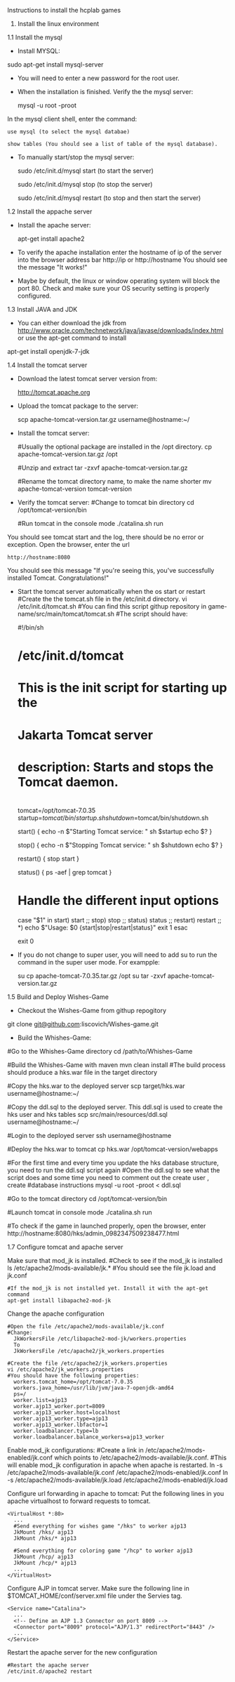 Instructions to install the hcplab games

1. Install the linux environment

1.1 Install the mysql

  * Install MYSQL: 
     
   sudo apt-get install mysql-server
  
  * You will need to enter a new password for the root user.
  
  * When the installation is finished. Verify the the mysql server:
    
    mysql -u root -proot
  
  In the mysql client shell, enter the command:
    
    use mysql (to select the mysql databae)
    
    show tables (You should see a list of table of the mysql database).
  
  * To manually start/stop the mysql server:
  
      sudo /etc/init.d/mysql start (to start the server)
    
    sudo /etc/init.d/mysql stop (to stop the server)
    
    sudo /etc/init.d/mysql restart (to stop and then start the server)

1.2 Install the appache server
  * Install the apache server:
  
       apt-get install apache2
   
  * To verify the apache installation enter the hostname of ip of the server into the browser address bar
    http://ip  or http://hostname
  You should see the message "It works!" 
  
  * Maybe by default, the linux or window operating system will block the port 80. Check and make sure your OS security setting is properly configured.

1.3 Install JAVA and JDK
  
  * You can either download the jdk from http://www.oracle.com/technetwork/java/javase/downloads/index.html or use the apt-get command to install
  
  apt-get install openjdk-7-jdk

1.4 Install the tomcat server
  
  * Download the latest tomcat server version from:
    
    http://tomcat.apache.org
  
  * Upload the tomcat package to the server:
  
    scp apache-tomcat-version.tar.gz username@hostname:~/
  
  * Install the tomcat server:
    
    #Usually the optional package are installed in the /opt directory.
    cp apache-tomcat-version.tar.gz /opt
    
    #Unzip and extract
    tar -zxvf apache-tomcat-version.tar.gz
    
    #Rename the tomcat directory name, to make the name shorter
    mv apache-tomcat-version tomcat-version
  
  * Verify the tomcat server:
    #Change to tomcat bin directory
    cd /opt/tomcat-version/bin
    
    #Run tomcat in the console mode
    ./catalina.sh run
    
  You should see tomcat start and the log, there should be no error or exception. Open the browser, enter the url
    
    http://hostname:8080
  
  You should see this message "If you're seeing this, you've successfully installed Tomcat. Congratulations!"
  
  * Start the tomcat server automatically when the os start or restart
    #Create the the tomcat.sh file in the /etc/init.d directory.
    vi /etc/init.d/tomcat.sh
    #You can find this script githup repository in game-name/src/main/tomcat/tomcat.sh
    #The script should have:
    
    #!/bin/sh
    #
    # /etc/init.d/tomcat
    #
    # This is the init script for starting up the
    #  Jakarta Tomcat server
    #
    # description: Starts and stops the Tomcat daemon.
    #
    tomcat=/opt/tomcat-7.0.35
    startup=$tomcat/bin/startup.sh
    shutdown=$tomcat/bin/shutdown.sh

    start() {
      echo -n $"Starting Tomcat service: "
      sh $startup
      echo $?
    }

    stop() {
      echo -n $"Stopping Tomcat service: "
      sh $shutdown
      echo $?
    }

    restart() {
      stop
      start
    }

    status() {
      ps -aef | grep tomcat
    }

    # Handle the different input options
    case "$1" in
    start)
      start
      ;;
    stop)
      stop
      ;;
    status)
      status
      ;;
    restart)
      restart
      ;;
    *)
      echo $"Usage: $0 {start|stop|restart|status}"
      exit 1
    esac

    exit 0

  * If you do not change to super user, you will need to add su to run the command in the super user mode. For exampple:
  
    su cp apache-tomcat-7.0.35.tar.gz /opt
    su tar -zxvf apache-tomcat-version.tar.gz

1.5 Build and Deploy Wishes-Game

  * Checkout the Wishes-Game from githup repogitory
  
  git clone git@github.com:liscovich/Wishes-game.git
  
  * Build the Whishes-Game:
  
  #Go to the Whishes-Game directory
  cd /path/to/Whishes-Game
  
  #Build the Whishes-Game with maven
  mvn clean install 
  #The build process should produce a hks.war file in the target directory
  
  #Copy the hks.war to the deployed server
  scp target/hks.war username@hostname:~/
  
  #Copy the ddl.sql to the deployed server. This ddl.sql is used to create the hks user and hks tables
  scp src/main/resources/ddl.sql username@hostname:~/
  
  #Login to the deployed server
  ssh username@hostname
  
  #Deploy the hks.war to tomcat
  cp hks.war /opt/tomcat-version/webapps
  
  #For the first time and every time you update the hks database structure, you need to run the ddl.sql script again
  #Open the ddl.sql to see what the script does and some time you need to comment out the create user , create #database instructions 
  mysql -u root -proot < ddl.sql
  
  #Go to the tomcat directory
  cd /opt/tomcat-version/bin
  
  #Launch tomcat in console mode
  ./catalina.sh run
  
  #To check if the game in launched properly, open the browser, enter http://hostname:8080/hks/admin_0982347509238477.html

1.7 Configure tomcat and apache server

  Make sure that mod_jk is installed. 
    #Check to see if the mod_jk is installed
    ls /etc/apache2/mods-available/jk.*
    #You should see the file jk.load and jk.conf
    
    #If the mod_jk is not installed yet. Install it with the apt-get command
    apt-get install libapache2-mod-jk
  
  Change the apache configuration
  
    #Open the file /etc/apache2/mods-available/jk.conf
    #Change:
      JkWorkersFile /etc/libapache2-mod-jk/workers.properties
      To
      JkWorkersFile /etc/apache2/jk_workers.properties
    
    #Create the file /etc/apache2/jk_workers.properties
    vi /etc/apache2/jk_workers.properties
    #You should have the following properties:
      workers.tomcat_home=/opt/tomcat-7.0.35
      workers.java_home=/usr/lib/jvm/java-7-openjdk-amd64
      ps=/
      worker.list=ajp13
      worker.ajp13_worker.port=8009
      worker.ajp13_worker.host=localhost
      worker.ajp13_worker.type=ajp13
      worker.ajp13_worker.lbfactor=1
      worker.loadbalancer.type=lb
      worker.loadbalancer.balance_workers=ajp13_worker
  
  Enable mod_jk configurations: 
    #Create a link in /etc/apache2/mods-enabled/jk.conf which points to /etc/apache2/mods-available/jk.conf. 
    #This will enable mod_jk configuration in apache when apache is restarted.
    ln -s /etc/apache2/mods-available/jk.conf /etc/apache2/mods-enabled/jk.conf
    ln -s /etc/apache2/mods-available/jk.load /etc/apache2/mods-enabled/jk.load
  
  Configure url forwarding in apache to tomcat: Put the following lines in you apache virtualhost to forward requests to tomcat.
  
    <VirtualHost *:80>
      ...
      #Send everything for wishes game "/hks" to worker ajp13
      JkMount /hks/ ajp13
      JkMount /hks/* ajp13

      #Send everything for coloring game "/hcp" to worker ajp13
      JkMount /hcp/ ajp13
      JkMount /hcp/* ajp13
      ...
    </VirtualHost>
    
  Configure AJP in tomcat server. Make sure the following line in $TOMCAT_HOME/conf/server.xml file under the Servies tag.
  
    <Service name="Catalina">
      ...
      <!-- Define an AJP 1.3 Connector on port 8009 -->
      <Connector port="8009" protocol="AJP/1.3" redirectPort="8443" />
      ...
    </Service>
  
  Restart the apache server for the new configuration
  
    #Restart the apache server
    /etc/init.d/apache2 restart
